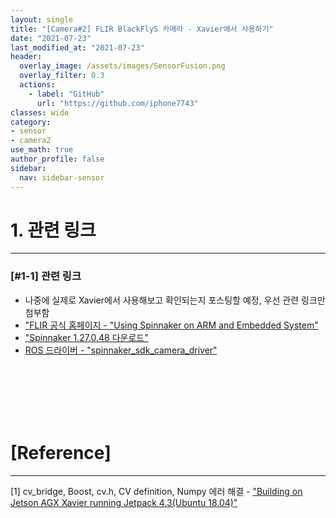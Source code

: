 ```yaml
---
layout: single
title: "[Camera#2] FLIR BlackFlyS 카메라 - Xavier에서 사용하기"
date: "2021-07-23"
last_modified_at: "2021-07-23"
header:
  overlay_image: /assets/images/SensorFusion.png
  overlay_filter: 0.3
  actions:
    - label: "GitHub"
      url: "https://github.com/iphone7743"
classes: wide
category:
- sensor
- camera2
use_math: true
author_profile: false
sidebar:
  nav: sidebar-sensor
---
```




# 1. 관련 링크  
---

### [#1-1] 관련 링크 
* 나중에 실제로 Xavier에서 사용해보고 확인되는지 포스팅할 예정, 우선 관련 링크만 첨부함  
* ["FLIR 공식 홈페이지 - "Using Spinnaker on ARM and Embedded System"](https://www.flirkorea.com/support-center/iis/machine-vision/application-note/using-spinnaker-on-arm-and-embedded-systems/)  
* ["Spinnaker 1.27.0.48 다운로드"](https://flir.app.boxcn.net/v/SpinnakerSDK/folder/109034499134)
* [ROS 드라이버 - "spinnaker_sdk_camera_driver"](https://github.com/neufieldrobotics/spinnaker_sdk_camera_driver)  

<br/>
<br/>
<br/>
<br/>
<br/>


# [Reference] 
--- 
[1] cv_bridge, Boost, cv.h, CV definition, Numpy 에러 해결  - ["Building on Jetson AGX Xavier running Jetpack 4.3(Ubuntu 18.04)"](https://github.com/neufieldrobotics/spinnaker_sdk_camera_driver/issues/89)  



<br/>
<br/>
<br/>